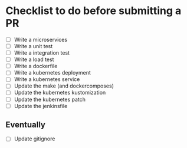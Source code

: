 # Checklist to do before submitting a PR
- [ ] Write a microservices
- [ ] Write a unit test
- [ ] Write a integration test
- [ ] Write a load test
- [ ] Write a dockerfile
- [ ] Write a kubernetes deployment
- [ ] Write a kubernetes service
- [ ] Update the make (and dockercomposes)
- [ ] Update the kubernetes kustomization
- [ ] Update the kubernetes patch
- [ ] Update the jenkinsfile

## Eventually
- [ ] Update gitignore
